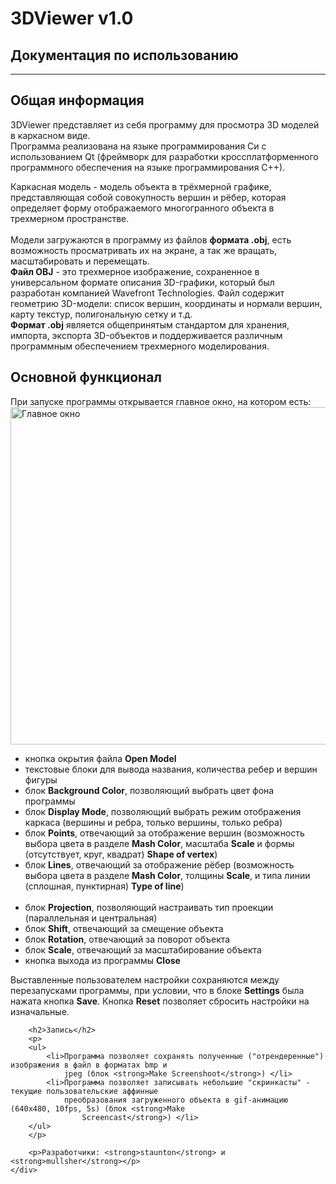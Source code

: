 <!DOCTYPE html>
<html>

<head>
    <meta charset="utf-8">
    <meta http-equiv="X-UA-Compatible" content="IE=edge">
    <title>3DViewer v1.0</title>
    <meta name="viewport" content="width=device-width, initial-scale=1">
    <link rel="stylesheet" href="/docs/style.css">
</head>

<body>
    <div class="wrapper">
        <h1>3DViewer v1.0</h1>
        <h2>Документация по использованию</h2>
        <hr>
        <h2>Общая информация</h2>
        <p>
            3DViewer представляет из себя программу для просмотра 3D моделей в
            каркасном виде. <br> Программа реализована на языке программирования Си с
            использованием Qt (фреймворк для разработки кроссплатформенного
            программного обеспечения на языке программирования C++).
        </p>
        <p>
            Каркасная модель - модель объекта в трёхмерной графике, представляющая собой совокупность вершин и рёбер,
            которая
            определяет форму отображаемого многогранного объекта в трехмерном пространстве.<br><br>
            Модели загружаются в программу из файлов <strong>формата .obj</strong>, есть возможность просматривать их на
            экране,
            а так же вращать, масштабировать и перемещать. <br>
            <strong>Файл OBJ</strong> - это трехмерное изображение, сохраненное в универсальном формате описания
            3D-графики, который был
            разработан
            компанией Wavefront Technologies. Файл содержит геометрию 3D-модели: список вершин, координаты и нормали
            вершин, карту
            текстур, полигональную сетку и т.д. <br> <strong>Формат .obj</strong> является общепринятым стандартом для
            хранения, импорта,
            экспорта
            3D-объектов и поддерживается различным программным обеспечением трехмерного моделирования. <br>
        </p>
        <h2>Основной функционал</h2>
        <p>
            При запуске программы открывается главное окно, на котором есть:
            <img src="/docs/screen_1.png" alt="Главное окно" width="800" height="540">
        <ul>
            <li>кнопка окрытия файла <strong>Open Model</strong></li>
            <li> текстовые блоки для вывода названия, количества ребер и вершин фигуры
            </li>
            <li> блок <strong>Background Color</strong>, позволяющий выбрать цвет фона программы</li>
            <li> блок <strong>Display Mode</strong>, позволяющий выбрать режим отображения каркаса (вершины и ребра,
                только вершины, только ребра)</li>
            <li> блок <strong>Points</strong>, отвечающий за отображение вершин (возможность выбора цвета
                в разделе <strong>Mash Color</strong>, масштаба <strong>Scale</strong> и формы (отсутствует, круг,
                квадрат) <strong>Shape of vertex</strong>)</li>
            <li> блок <strong>Lines</strong>, отвечающий за отображение рёбер (возможность выбора цвета
                в разделе <strong>Mash Color</strong>, толщины <strong>Scale</strong>, и типа линии (сплошная,
                пунктирная) <strong>Type of line</strong>)</li><br>
            <li> блок <strong>Projection</strong>, позволяющий настраивать тип проекции (параллельная и центральная)
            </li>
            <li> блок <strong>Shift</strong>, отвечающий за смещение объекта</li>
            <li> блок <strong>Rotation</strong>, отвечающий за поворот объекта</li>
            <li> блок <strong>Scale</strong>, отвечающий за масштабирование объекта</li>
            <li>кнопка выхода из программы <strong>Сlose</strong></li>
        </ul>
        <p>
            Выставленные пользователем настройки сохраняются между перезапусками программы, при условии, что в блоке
            <strong>Settings</strong> была нажата кнопка <strong>Save</strong>. Кнопка <strong>Reset</strong>
            позволяет
            сбросить настройки на изначальные.
        </p>

        <h2>Запись</h2>
        <p>
        <ul>
            <li>Программа позволяет сохранять полученные ("отрендеренные") изображения в файл в форматах bmp и
                jpeg (блок <strong>Make Screenshoot</strong>) </li>
            <li>Программа позволяет записывать небольшие "скринкасты" - текущие пользовательские аффинные
                преобразования загруженного объекта в gif-анимацию (640x480, 10fps, 5s) (блок <strong>Make
                    Screencast</strong>) </li>
        </ul>
        </p>

        <p>Разработчики: <strong>staunton</strong> и <strong>mullsher</strong></p>
    </div>
</body>

</html>
